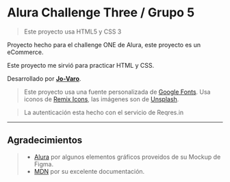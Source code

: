 # Alura Challenge Three / Grupo 5

> Este proyecto usa HTML5 y CSS 3

Proyecto hecho para el challenge ONE de Alura, este proyecto es un eCommerce.

Este proyecto me sirvió para practicar HTML y CSS.

Desarrollado por **[Jo-Varo](https://github.com/Jo-varo)**.

> Este proyecto usa una fuente personalizada de [Google Fonts](https://fonts.google.com/). Usa iconos de [Remix Icons](https://remixicon.com/), las imágenes son de [Unsplash](https://unsplash.com/).

> La autenticación esta hecho con el servicio de Reqres.in

---

## Agradecimientos

> - [Alura](https://www.aluracursos.com/) por algunos elementos gráficos proveidos de su Mockup de Figma.
> - [MDN](https://developer.mozilla.org/) por su excelente documentación.
